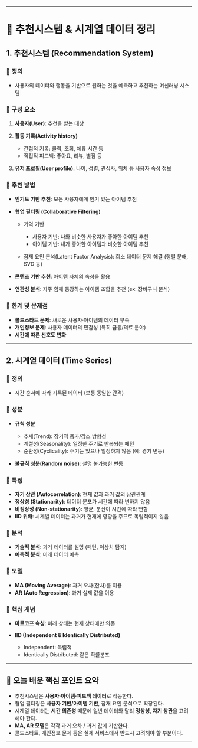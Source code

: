
---

# 📘 추천시스템 & 시계열 데이터 정리

## 1. 추천시스템 (Recommendation System)

### 📌 정의

* 사용자의 데이터와 행동을 기반으로 원하는 것을 예측하고 추천하는 머신러닝 시스템

### 📌 구성 요소

1. **사용자(User)**: 추천을 받는 대상
2. **활동 기록(Activity history)**

   * 간접적 기록: 클릭, 조회, 체류 시간 등
   * 직접적 피드백: 좋아요, 리뷰, 별점 등
3. **유저 프로필(User profile)**: 나이, 성별, 관심사, 위치 등 사용자 속성 정보

### 📌 추천 방법

* **인기도 기반 추천**: 모든 사용자에게 인기 있는 아이템 추천
* **협업 필터링 (Collaborative Filtering)**

  * 기억 기반

    * 사용자 기반: 나와 비슷한 사용자가 좋아한 아이템 추천
    * 아이템 기반: 내가 좋아한 아이템과 비슷한 아이템 추천
  * 잠재 요인 분석(Latent Factor Analysis): 희소 데이터 문제 해결 (행렬 분해, SVD 등)
* **콘텐츠 기반 추천**: 아이템 자체의 속성을 활용
* **연관성 분석**: 자주 함께 등장하는 아이템 조합을 추천 (ex: 장바구니 분석)

### 📌 한계 및 문제점

* **콜드스타트 문제**: 새로운 사용자·아이템의 데이터 부족
* **개인정보 문제**: 사용자 데이터의 민감성 (특히 금융/의료 분야)
* **시간에 따른 선호도 변화**

---

## 2. 시계열 데이터 (Time Series)

### 📌 정의

* 시간 순서에 따라 기록된 데이터 (보통 동일한 간격)

### 📌 성분

* **규칙 성분**

  * 추세(Trend): 장기적 증가/감소 방향성
  * 계절성(Seasonality): 일정한 주기로 반복되는 패턴
  * 순환성(Cyclicality): 주기는 있으나 일정하지 않음 (예: 경기 변동)
* **불규칙 성분(Random noise)**: 설명 불가능한 변동

### 📌 특징

* **자기 상관 (Autocorrelation)**: 현재 값과 과거 값의 상관관계
* **정상성 (Stationarity)**: 데이터 분포가 시간에 따라 변하지 않음
* **비정상성 (Non-stationarity)**: 평균, 분산이 시간에 따라 변함
* **IID 위배**: 시계열 데이터는 과거가 현재에 영향을 주므로 독립적이지 않음

### 📌 분석

* **기술적 분석**: 과거 데이터를 설명 (패턴, 이상치 탐지)
* **예측적 분석**: 미래 데이터 예측

### 📌 모델

* **MA (Moving Average)**: 과거 오차(잔차)를 이용
* **AR (Auto Regression)**: 과거 실제 값을 이용

### 📌 핵심 개념

* **마르코프 속성**: 미래 상태는 현재 상태에만 의존
* **IID (Independent & Identically Distributed)**

  * Independent: 독립적
  * Identically Distributed: 같은 확률분포

---

## 🎯 오늘 배운 핵심 포인트 요약

* 추천시스템은 **사용자·아이템·피드백 데이터**로 작동한다.
* 협업 필터링은 **사용자 기반/아이템 기반**, 잠재 요인 분석으로 확장된다.
* 시계열 데이터는 **시간 의존성** 때문에 일반 데이터와 달리 **정상성, 자기 상관**을 고려해야 한다.
* **MA, AR 모델**은 각각 과거 오차 / 과거 값에 기반한다.
* 콜드스타트, 개인정보 문제 등은 실제 서비스에서 반드시 고려해야 할 부분이다.

---

